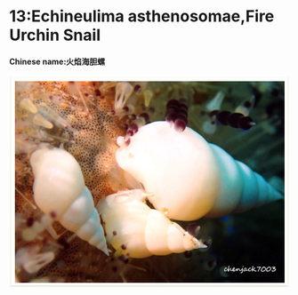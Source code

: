 # 13:Echineulima asthenosomae,Fire Urchin Snail

#### Chinese name:火焰海胆螺

![](../../.gitbook/assets/echineulima-asthenosomae.jpg)

